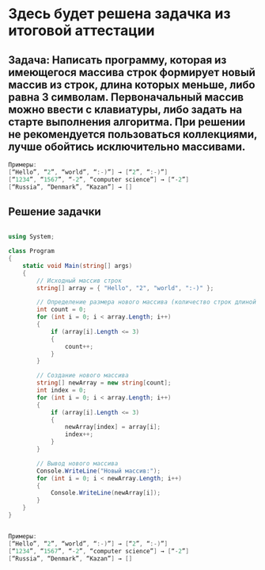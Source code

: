 # Здесь будет решена задачка из итоговой аттестации

## Задача: Написать программу, которая из имеющегося массива строк формирует новый массив из строк, длина которых меньше, либо равна 3 символам. Первоначальный массив можно ввести с клавиатуры, либо задать на старте выполнения алгоритма. При решении не рекомендуется пользоваться коллекциями, лучше обойтись исключительно массивами.

```C#
Примеры:
[“Hello”, “2”, “world”, “:-)”] → [“2”, “:-)”]
[“1234”, “1567”, “-2”, “computer science”] → [“-2”]
[“Russia”, “Denmark”, “Kazan”] → []
```

## Решение задачки

``` C#

using System;

class Program
{
    static void Main(string[] args)
    {
        // Исходный массив строк
        string[] array = { "Hello", "2", "world", ":-)" };

        // Определение размера нового массива (количество строк длиной <= 3 символов)
        int count = 0;
        for (int i = 0; i < array.Length; i++)
        {
            if (array[i].Length <= 3)
            {
                count++;
            }
        }

        // Создание нового массива
        string[] newArray = new string[count];
        int index = 0;
        for (int i = 0; i < array.Length; i++)
        {
            if (array[i].Length <= 3)
            {
                newArray[index] = array[i];
                index++;
            }
        }

        // Вывод нового массива
        Console.WriteLine("Новый массив:");
        for (int i = 0; i < newArray.Length; i++)
        {
            Console.WriteLine(newArray[i]);
        }
    }
}


Примеры:
[“Hello”, “2”, “world”, “:-)”] → [“2”, “:-)”]
[“1234”, “1567”, “-2”, “computer science”] → [“-2”]
[“Russia”, “Denmark”, “Kazan”] → []
```